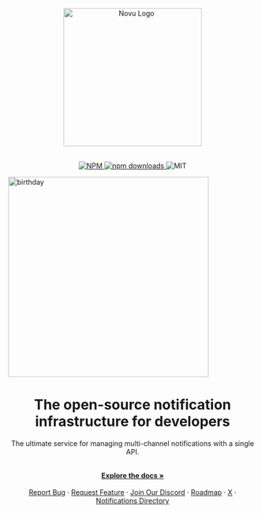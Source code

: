 <div align="center">
  <a href="https://novu.co?utm_source=github" target="_blank">
  
  <picture>
    <source media="(prefers-color-scheme: dark)" srcset="https://user-images.githubusercontent.com/2233092/213641039-220ac15f-f367-4d13-9eaf-56e79433b8c1.png">
    <img alt="Novu Logo" src="https://user-images.githubusercontent.com/2233092/213641043-3bbb3f21-3c53-4e67-afe5-755aeb222159.png" width="280"/>

  </picture>
  
  </a>
</div>

<br/>

<p align="center">


  <a href="https://www.npmjs.com/package/@novu/node">
    <img src="https://img.shields.io/npm/v/@novu/node" alt="NPM">
  </a>
  <a href="https://www.npmjs.com/package/@novu/node">
    <img src="https://img.shields.io/npm/dm/@novu/node" alt="npm downloads">
  </a>
  <img src="https://img.shields.io/github/license/novuhq/novu" alt="MIT">
</p>
  <img width="406" alt="birthday" src="https://github.com/user-attachments/assets/1ba55754-22d6-4b5b-b365-f9e8ca54e3d4">
<h1 align="center">The open-source notification infrastructure for developers</h1>

<div align="center">
The ultimate service for managing multi-channel notifications with a single API.
</div>

<p align="center">
  <br />
  <a href="https://docs.novu.co" rel="dofollow"><strong>Explore the docs »</strong></a>
  <br />

<br/>
  <a href="https://github.com/novuhq/novu/issues/new?assignees=&labels=type%3A+bug&template=bug_report.yml&title=%F0%9F%90%9B+Bug+Report%3A+">Report Bug</a>
  ·
  <a href="https://github.com/novuhq/novu/issues/new?assignees=&labels=feature&template=feature_request.yml&title=%F0%9F%9A%80+Feature%3A+">Request Feature</a>
  ·
<a href="https://discord.novu.co">Join Our Discord</a>
  ·
  <a href="https://roadmap.novu.co">Roadmap</a>
  ·
  <a href="https://twitter.com/novuhq">X</a>
  ·
  <a href="https://notifications.directory">Notifications Directory</a>
</p>
